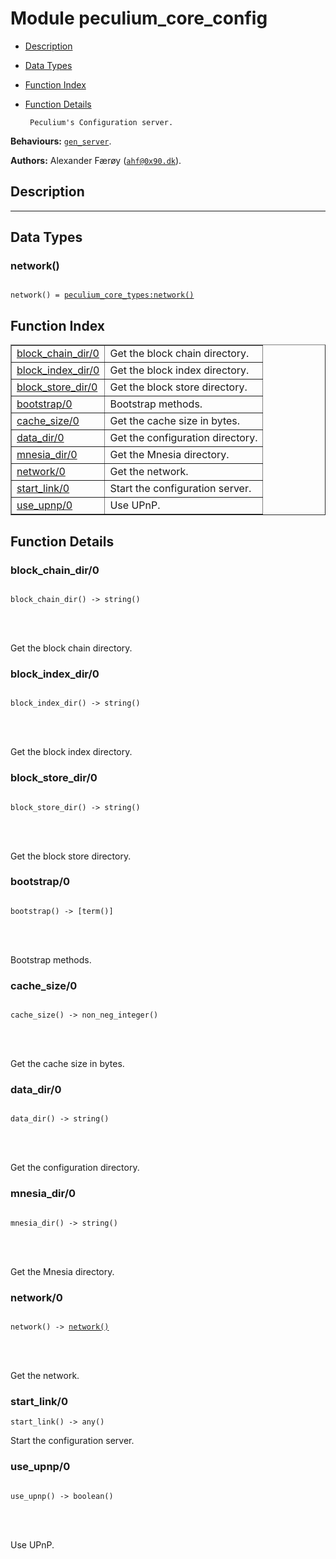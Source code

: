 

# Module peculium_core_config #
* [Description](#description)
* [Data Types](#types)
* [Function Index](#index)
* [Function Details](#functions)


       Peculium's Configuration server.
__Behaviours:__ [`gen_server`](gen_server.md).

__Authors:__ Alexander Færøy ([`ahf@0x90.dk`](mailto:ahf@0x90.dk)).
<a name="description"></a>

## Description ##
   ----------------------------------------------------------------------------
<a name="types"></a>

## Data Types ##




### <a name="type-network">network()</a> ###



<pre><code>
network() = <a href="peculium_core_types.md#type-network">peculium_core_types:network()</a>
</code></pre>


<a name="index"></a>

## Function Index ##


<table width="100%" border="1" cellspacing="0" cellpadding="2" summary="function index"><tr><td valign="top"><a href="#block_chain_dir-0">block_chain_dir/0</a></td><td>Get the block chain directory.</td></tr><tr><td valign="top"><a href="#block_index_dir-0">block_index_dir/0</a></td><td>Get the block index directory.</td></tr><tr><td valign="top"><a href="#block_store_dir-0">block_store_dir/0</a></td><td>Get the block store directory.</td></tr><tr><td valign="top"><a href="#bootstrap-0">bootstrap/0</a></td><td>Bootstrap methods.</td></tr><tr><td valign="top"><a href="#cache_size-0">cache_size/0</a></td><td>Get the cache size in bytes.</td></tr><tr><td valign="top"><a href="#data_dir-0">data_dir/0</a></td><td>Get the configuration directory.</td></tr><tr><td valign="top"><a href="#mnesia_dir-0">mnesia_dir/0</a></td><td>Get the Mnesia directory.</td></tr><tr><td valign="top"><a href="#network-0">network/0</a></td><td>Get the network.</td></tr><tr><td valign="top"><a href="#start_link-0">start_link/0</a></td><td>Start the configuration server.</td></tr><tr><td valign="top"><a href="#use_upnp-0">use_upnp/0</a></td><td>Use UPnP.</td></tr></table>


<a name="functions"></a>

## Function Details ##

<a name="block_chain_dir-0"></a>

### block_chain_dir/0 ###


<pre><code>
block_chain_dir() -&gt; string()
</code></pre>

<br></br>


Get the block chain directory.
<a name="block_index_dir-0"></a>

### block_index_dir/0 ###


<pre><code>
block_index_dir() -&gt; string()
</code></pre>

<br></br>


Get the block index directory.
<a name="block_store_dir-0"></a>

### block_store_dir/0 ###


<pre><code>
block_store_dir() -&gt; string()
</code></pre>

<br></br>


Get the block store directory.
<a name="bootstrap-0"></a>

### bootstrap/0 ###


<pre><code>
bootstrap() -&gt; [term()]
</code></pre>

<br></br>


Bootstrap methods.
<a name="cache_size-0"></a>

### cache_size/0 ###


<pre><code>
cache_size() -&gt; non_neg_integer()
</code></pre>

<br></br>


Get the cache size in bytes.
<a name="data_dir-0"></a>

### data_dir/0 ###


<pre><code>
data_dir() -&gt; string()
</code></pre>

<br></br>


Get the configuration directory.
<a name="mnesia_dir-0"></a>

### mnesia_dir/0 ###


<pre><code>
mnesia_dir() -&gt; string()
</code></pre>

<br></br>


Get the Mnesia directory.
<a name="network-0"></a>

### network/0 ###


<pre><code>
network() -&gt; <a href="#type-network">network()</a>
</code></pre>

<br></br>


Get the network.
<a name="start_link-0"></a>

### start_link/0 ###

`start_link() -> any()`

Start the configuration server.
<a name="use_upnp-0"></a>

### use_upnp/0 ###


<pre><code>
use_upnp() -&gt; boolean()
</code></pre>

<br></br>


Use UPnP.
